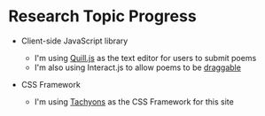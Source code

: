 Research Topic Progress
=======

* Client-side JavaScript library
	* I'm using [Quill.js](https://boiling-meadow-69361.herokuapp.com/write-a-poem-about-everything-you-would-like-to-say-no-to/create) as the text editor for users to submit poems
	* I'm also using Interact.js to allow poems to be [draggable](https://boiling-meadow-69361.herokuapp.com/write-a-poem-about-everything-you-would-like-to-say-no-to)

* CSS Framework
	* I'm using [Tachyons](https://github.com/nyu-csci-ua-0480-008-spring-2017/atq203-final-project/blob/master/views/layout.hbs#L17) as the CSS Framework for this site
